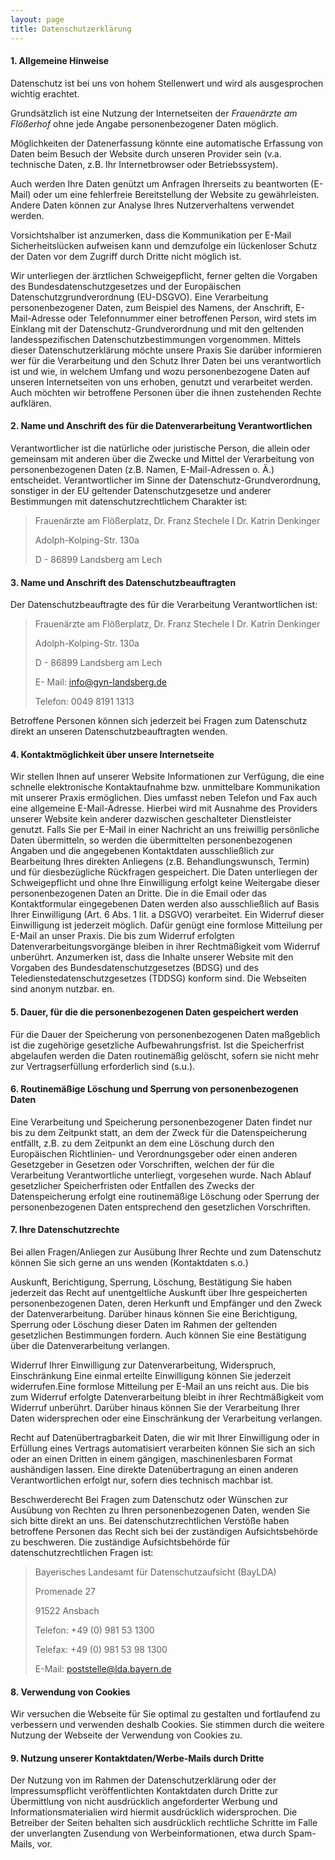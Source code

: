 ```yaml
---
layout: page
title: Datenschutzerklärung
---
```


#### 1. Allgemeine Hinweise
Datenschutz ist bei uns von hohem Stellenwert und wird als ausgesprochen wichtig erachtet.

Grundsätzlich ist eine Nutzung der Internetseiten der *Frauenärzte am Flößerhof* ohne jede Angabe personenbezogener Daten möglich.

Möglichkeiten der Datenerfassung könnte eine automatische Erfassung von Daten beim Besuch der Website durch unseren Provider sein (v.a. technische Daten, z.B. Ihr Internetbrowser oder Betriebssystem).

Auch werden Ihre Daten genützt um Anfragen Ihrerseits zu beantworten (E-Mail) oder um eine fehlerfreie Bereitstellung der Website zu gewährleisten. Andere Daten können zur Analyse Ihres Nutzerverhaltens verwendet werden.

Vorsichtshalber ist anzumerken, dass die Kommunikation per E-Mail Sicherheitslücken aufweisen kann und demzufolge ein lückenloser Schutz der Daten vor dem Zugriff durch Dritte nicht möglich ist.

Wir unterliegen der ärztlichen Schweigepflicht, ferner gelten die Vorgaben des Bundesdatenschutzgesetzes und der Europäischen Datenschutzgrundverordnung (EU-DSGVO).
Eine Verarbeitung personenbezogener Daten, zum Beispiel des Namens, der Anschrift, E-Mail-Adresse oder Telefonnummer einer betroffenen Person, wird stets im Einklang mit der Datenschutz-Grundverordnung und mit den geltenden landesspezifischen Datenschutzbestimmungen vorgenommen.
Mittels dieser Datenschutzerklärung möchte unsere Praxis Sie darüber informieren wer für die Verarbeitung und den Schutz Ihrer Daten bei uns verantwortlich ist und wie, in welchem Umfang und wozu personenbezogene Daten auf unseren Internetseiten von uns erhoben, genutzt und verarbeitet werden. Auch möchten wir betroffene Personen über die ihnen zustehenden Rechte aufklären.

#### 2. Name und Anschrift des für die Datenverarbeitung Verantwortlichen
Verantwortlicher ist die natürliche oder juristische Person, die allein oder gemeinsam mit anderen über die Zwecke und Mittel der Verarbeitung von personenbezogenen Daten (z.B. Namen, E-Mail-Adressen o. Ä.) entscheidet.
Verantwortlicher im Sinne der Datenschutz-Grundverordnung, sonstiger in der EU geltender Datenschutzgesetze und anderer Bestimmungen mit datenschutzrechtlichem Charakter ist:

>Frauenärzte am Flößerplatz, Dr. Franz Stechele I Dr. Katrin Denkinger
>
>Adolph-Kolping-Str. 130a
>
>D - 86899 Landsberg am Lech

#### 3. Name und Anschrift des Datenschutzbeauftragten
Der Datenschutzbeauftragte des für die Verarbeitung Verantwortlichen ist:

>Frauenärzte am Flößerplatz, Dr. Franz Stechele I Dr. Katrin Denkinger
>
>Adolph-Kolping-Str. 130a
>
>D - 86899 Landsberg am Lech
>
>E- Mail: [info@gyn-landsberg.de](info@gyn-landsberg.de)
>
>Telefon: 0049 8191 1313

Betroffene Personen können sich jederzeit bei Fragen zum Datenschutz direkt an unseren Datenschutzbeauftragten wenden.

#### 4. Kontaktmöglichkeit über unsere Internetseite
Wir stellen Ihnen auf unserer Website Informationen zur Verfügung, die eine schnelle elektronische Kontaktaufnahme bzw. unmittelbare Kommunikation mit unserer Praxis ermöglichen. Dies umfasst neben Telefon und Fax auch eine allgemeine E-Mail-Adresse. Hierbei wird mit Ausnahme des Providers unserer Website kein anderer dazwischen geschalteter Dienstleister genutzt. Falls Sie per E-Mail in einer Nachricht an uns freiwillig persönliche Daten übermitteln, so werden die übermittelten personenbezogenen Angaben und die angegebenen Kontaktdaten ausschließlich zur Bearbeitung Ihres direkten Anliegens (z.B. Behandlungswunsch, Termin) und für diesbezügliche Rückfragen gespeichert. Die Daten unterliegen der Schweigepflicht und ohne Ihre Einwilligung erfolgt keine Weitergabe dieser personenbezogenen Daten an Dritte. Die in die Email oder das Kontaktformular eingegebenen Daten werden also ausschließlich auf Basis Ihrer Einwilligung (Art. 6 Abs. 1 lit. a DSGVO) verarbeitet. Ein Widerruf dieser Einwilligung ist jederzeit möglich. Dafür genügt eine formlose Mitteilung per E-Mail an unser Praxis. Die bis zum Widerruf erfolgten Datenverarbeitungsvorgänge bleiben in ihrer Rechtmäßigkeit vom Widerruf unberührt. Anzumerken ist, dass die Inhalte unserer Website mit den Vorgaben des Bundesdatenschutzgesetzes (BDSG) und des Teledienstedatenschutzgesetzes (TDDSG) konform sind. Die Webseiten sind anonym nutzbar. en.

#### 5. Dauer, für die die personenbezogenen Daten gespeichert werden
Für die Dauer der Speicherung von personenbezogenen Daten maßgeblich ist die zugehörige gesetzliche Aufbewahrungsfrist. Ist die Speicherfrist abgelaufen werden die Daten routinemäßig gelöscht, sofern sie nicht mehr zur Vertragserfüllung erforderlich sind (s.u.).

#### 6. Routinemäßige Löschung und Sperrung von personenbezogenen Daten
Eine Verarbeitung und Speicherung personenbezogener Daten findet nur bis zu dem Zeitpunkt statt, an dem der Zweck für die Datenspeicherung entfällt, z.B. zu dem Zeitpunkt an dem eine Löschung durch den Europäischen Richtlinien- und Verordnungsgeber oder einen anderen Gesetzgeber in Gesetzen oder Vorschriften, welchen der für die Verarbeitung Verantwortliche unterliegt, vorgesehen wurde. Nach Ablauf gesetzlicher Speicherfristen oder Entfallen des Zwecks der Datenspeicherung erfolgt eine routinemäßige Löschung oder Sperrung der personenbezogenen Daten entsprechend den gesetzlichen Vorschriften.

#### 7. Ihre Datenschutzrechte
Bei allen Fragen/Anliegen zur Ausübung Ihrer Rechte und zum Datenschutz können Sie sich gerne an uns wenden (Kontaktdaten s.o.)

Auskunft, Berichtigung, Sperrung, Löschung, Bestätigung
Sie haben jederzeit das Recht auf unentgeltliche Auskunft über Ihre gespeicherten personenbezogenen Daten, deren Herkunft und Empfänger und den Zweck der Datenverarbeitung.
Darüber hinaus können Sie eine Berichtigung, Sperrung oder Löschung dieser Daten im Rahmen der geltenden gesetzlichen Bestimmungen fordern.
Auch können Sie eine Bestätigung über die Datenverarbeitung verlangen.

Widerruf Ihrer Einwilligung zur Datenverarbeitung, Widerspruch, Einschränkung
Eine einmal erteilte Einwilligung können Sie jederzeit widerrufen.Eine formlose Mitteilung per E-Mail an uns reicht aus. Die bis zum Widerruf erfolgte Datenverarbeitung bleibt in ihrer Rechtmäßigkeit vom Widerruf unberührt. Darüber hinaus können Sie der Verarbeitung Ihrer Daten widersprechen oder eine Einschränkung der Verarbeitung verlangen.

Recht auf Datenübertragbarkeit
Daten, die wir mit Ihrer Einwilligung oder in Erfüllung eines Vertrags automatisiert verarbeiten können Sie sich an sich oder an einen Dritten in einem gängigen, maschinenlesbaren Format aushändigen lassen. Eine direkte Datenübertragung an einen anderen Verantwortlichen erfolgt nur, sofern dies technisch machbar ist.

Beschwerderecht
Bei Fragen zum Datenschutz oder Wünschen zur Ausübung von Rechten zu Ihren personenbezogenen Daten, wenden Sie sich bitte direkt an uns.
Bei datenschutzrechtlichen Verstöße haben betroffene Personen das Recht sich bei der zuständigen Aufsichtsbehörde zu beschweren. Die zuständige Aufsichtsbehörde für datenschutzrechtlichen Fragen ist:

>Bayerisches Landesamt für Datenschutzaufsicht (BayLDA)
>
>Promenade 27
>
>91522 Ansbach
>
>Telefon: +49 (0) 981 53 1300
>
>Telefax: +49 (0) 981 53 98 1300
>
>E-Mail: [poststelle@lda.bayern.de](poststelle@lda.bayern.de)

#### 8. Verwendung von Cookies
Wir versuchen die Webseite für Sie optimal zu gestalten und fortlaufend zu verbessern und verwenden deshalb Cookies. Sie stimmen durch die weitere Nutzung der Webseite der Verwendung von Cookies zu.

#### 9. Nutzung unserer Kontaktdaten/Werbe-Mails durch Dritte
Der Nutzung von im Rahmen der Datenschutzerklärung oder der Impressumspflicht veröffentlichten Kontaktdaten durch Dritte zur Übermittlung von nicht ausdrücklich angeforderter Werbung und Informationsmaterialien wird hiermit ausdrücklich widersprochen. Die Betreiber der Seiten behalten sich ausdrücklich rechtliche Schritte im Falle der unverlangten Zusendung von Werbeinformationen, etwa durch Spam-Mails, vor.
